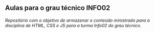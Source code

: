 ## Aulas para o grau técnico INFO02
###### Repositório com o objetivo de armazenar o conteúdo ministrado para a disciplina de HTML, CSS e JS para a turma Info02 do grau técnico.
